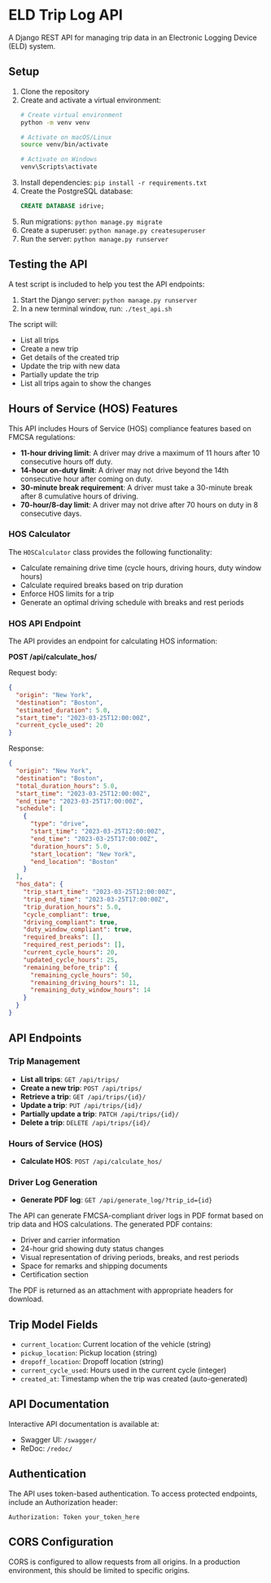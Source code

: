 # ELD Trip Log API

A Django REST API for managing trip data in an Electronic Logging Device (ELD) system.

## Setup

1. Clone the repository
2. Create and activate a virtual environment:
   ```bash
   # Create virtual environment
   python -m venv venv
   
   # Activate on macOS/Linux
   source venv/bin/activate
   
   # Activate on Windows
   venv\Scripts\activate
   ```
3. Install dependencies: `pip install -r requirements.txt`
4. Create the PostgreSQL database:
   ```sql
   CREATE DATABASE idrive;
   ```
5. Run migrations: `python manage.py migrate`
6. Create a superuser: `python manage.py createsuperuser`
7. Run the server: `python manage.py runserver`

## Testing the API

A test script is included to help you test the API endpoints:

1. Start the Django server: `python manage.py runserver`
2. In a new terminal window, run: `./test_api.sh`

The script will:
- List all trips
- Create a new trip
- Get details of the created trip
- Update the trip with new data
- Partially update the trip
- List all trips again to show the changes

## Hours of Service (HOS) Features

This API includes Hours of Service (HOS) compliance features based on FMCSA regulations:

- **11-hour driving limit**: A driver may drive a maximum of 11 hours after 10 consecutive hours off duty.
- **14-hour on-duty limit**: A driver may not drive beyond the 14th consecutive hour after coming on duty.
- **30-minute break requirement**: A driver must take a 30-minute break after 8 cumulative hours of driving.
- **70-hour/8-day limit**: A driver may not drive after 70 hours on duty in 8 consecutive days.

### HOS Calculator

The `HOSCalculator` class provides the following functionality:

- Calculate remaining drive time (cycle hours, driving hours, duty window hours)
- Calculate required breaks based on trip duration
- Enforce HOS limits for a trip
- Generate an optimal driving schedule with breaks and rest periods

### HOS API Endpoint

The API provides an endpoint for calculating HOS information:

**POST /api/calculate_hos/**

Request body:
```json
{
  "origin": "New York",
  "destination": "Boston",
  "estimated_duration": 5.0,
  "start_time": "2023-03-25T12:00:00Z",
  "current_cycle_used": 20
}
```

Response:
```json
{
  "origin": "New York",
  "destination": "Boston",
  "total_duration_hours": 5.0,
  "start_time": "2023-03-25T12:00:00Z",
  "end_time": "2023-03-25T17:00:00Z",
  "schedule": [
    {
      "type": "drive",
      "start_time": "2023-03-25T12:00:00Z",
      "end_time": "2023-03-25T17:00:00Z",
      "duration_hours": 5.0,
      "start_location": "New York",
      "end_location": "Boston"
    }
  ],
  "hos_data": {
    "trip_start_time": "2023-03-25T12:00:00Z",
    "trip_end_time": "2023-03-25T17:00:00Z",
    "trip_duration_hours": 5.0,
    "cycle_compliant": true,
    "driving_compliant": true,
    "duty_window_compliant": true,
    "required_breaks": [],
    "required_rest_periods": [],
    "current_cycle_hours": 20,
    "updated_cycle_hours": 25,
    "remaining_before_trip": {
      "remaining_cycle_hours": 50,
      "remaining_driving_hours": 11,
      "remaining_duty_window_hours": 14
    }
  }
}
```

## API Endpoints

### Trip Management

- **List all trips**: `GET /api/trips/`
- **Create a new trip**: `POST /api/trips/`
- **Retrieve a trip**: `GET /api/trips/{id}/`
- **Update a trip**: `PUT /api/trips/{id}/`
- **Partially update a trip**: `PATCH /api/trips/{id}/`
- **Delete a trip**: `DELETE /api/trips/{id}/`

### Hours of Service (HOS)

- **Calculate HOS**: `POST /api/calculate_hos/`

### Driver Log Generation

- **Generate PDF log**: `GET /api/generate_log/?trip_id={id}`

The API can generate FMCSA-compliant driver logs in PDF format based on trip data and HOS calculations.
The generated PDF contains:

- Driver and carrier information
- 24-hour grid showing duty status changes
- Visual representation of driving periods, breaks, and rest periods
- Space for remarks and shipping documents
- Certification section

The PDF is returned as an attachment with appropriate headers for download.

## Trip Model Fields

- `current_location`: Current location of the vehicle (string)
- `pickup_location`: Pickup location (string)
- `dropoff_location`: Dropoff location (string)
- `current_cycle_used`: Hours used in the current cycle (integer)
- `created_at`: Timestamp when the trip was created (auto-generated)

## API Documentation

Interactive API documentation is available at:

- Swagger UI: `/swagger/`
- ReDoc: `/redoc/`

## Authentication

The API uses token-based authentication. To access protected endpoints, include an Authorization header:

```
Authorization: Token your_token_here
```

## CORS Configuration

CORS is configured to allow requests from all origins. In a production environment, this should be limited to specific origins. 